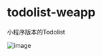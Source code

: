 # todolist-weapp
小程序版本的Todolist

![image](https://github.com/TcTOrz/todolist-weapp/miniprogramme.jpg)